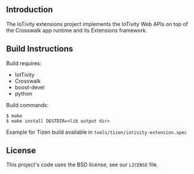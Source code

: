 ## Introduction
The IoTivity extensions project implements the IoTivity Web APIs on top of the Crosswalk app runtime and its Extensions framework.

## Build Instructions
Build requires:
* IotTivity
* Crosswalk 
* boost-devel
* python

Build commands:
```
$ make
$ make install DESTDIR=<lib output dir>
```

Example for Tizen build available in `tools/tizen/iotivity-extension.spec` 

## License
This project's code uses the BSD license, see our `LICENSE` file.
